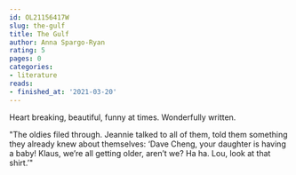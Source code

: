 ```yaml
---
id: OL21156417W
slug: the-gulf
title: The Gulf
author: Anna Spargo-Ryan
rating: 5
pages: 0
categories:
- literature
reads:
- finished_at: '2021-03-20'
---
```

Heart breaking, beautiful, funny at times. Wonderfully written.

"The oldies filed through. Jeannie talked to all of them, told them something they already knew about themselves: ‘Dave Cheng, your daughter is having a baby! Klaus, we’re all getting older, aren’t we? Ha ha. Lou, look at that shirt.’"


